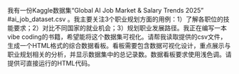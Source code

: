 我有一份Kaggle数据集“Global AI Job Market & Salary Trends 2025” #ai_job_dataset.csv 。我主要关注3个职业规划方面的用例：1）了解各职位的技能要求；2）对比不同国家的就业机会；3）规划职业发展路径。我正在编写一本vibe coding的书籍，希望能将这个数据集可视化。请帮我读取提供的csv文件，生成一个HTML格式的综合数据看板。看板需要包含数据可视化设计，重点展示与职业规划相关的分析，并显示数据集中的总记录数。数据看板要求使用浅色调。请提供可直接运行的HTML代码。